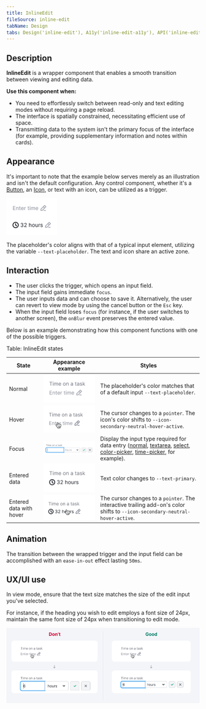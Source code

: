 ```yaml
---
title: InlineEdit
fileSource: inline-edit
tabName: Design
tabs: Design('inline-edit'), A11y('inline-edit-a11y'), API('inline-edit-api'), Example('inline-edit-example'), Changelog('inline-edit-changelog')
---
```


## Description

**InlineEdit** is a wrapper component that enables a smooth transition between viewing and editing data.

**Use this component when:**

- You need to effortlessly switch between read-only and text editing modes without requiring a page reload.
- The interface is spatially constrained, necessitating efficient use of space.
- Transmitting data to the system isn't the primary focus of the interface (for example, providing supplementary information and notes within cards).

## Appearance

It's important to note that the example below serves merely as an illustration and isn't the default configuration. Any control component, whether it's a [Button](/components/button/button), an [Icon](/style/icon/icon), or text with an icon, can be utilized as a trigger.

![](static/inline-edit.png)

The placeholder's color aligns with that of a typical input element, utilizing the variable `--text-placeholder`. The text and icon share an active zone.

## Interaction

- The user clicks the trigger, which opens an input field.
- The input field gains immediate `focus`.
- The user inputs data and can choose to save it. Alternatively, the user can revert to view mode by using the cancel button or the `Esc` key.
- When the input field loses `focus` (for instance, if the user switches to another screen), the `onBlur` event preserves the entered value.

Below is an example demonstrating how this component functions with one of the possible triggers.

Table: InlineEdit states

| State                   | Appearance example     | Styles  |
| ----------------------- | ---------------------- | ------- |
| Normal                  | ![](static/normal.png)        | The placeholder's color matches that of a default input `--text-placeholder`.    |
| Hover                   | ![](static/hover.png)         | The cursor changes to a `pointer`. The icon's color shifts to `--icon-secondary-neutral-hover-active`.    |
| Focus                   | ![](static/opened.png)        | Display the input type required for data entry ([normal](/components/input/input), [textarea](/components/textarea/textarea), [select](/components/select/select), [color-picker](/components/color-picker/color-picker), [time-picker](/components/time-picker/time-picker), for example). |
| Entered data            | ![](static/success.png)       | Text color changes to `--text-primary`.      |
| Entered data with hover | ![](static/success-hover.png) | The cursor changes to a `pointer`. The interactive trailing add-on's color shifts to `--icon-secondary-neutral-hover-active`.|

## Animation

The transition between the wrapped trigger and the input field can be accomplished with an `ease-in-out` effect lasting `50ms`.

## UX/UI use

In view mode, ensure that the text size matches the size of the edit input you've selected.

For instance, if the heading you wish to edit employs a font size of 24px, maintain the same font size of 24px when transitioning to edit mode.

![](static/inline-edit-yes-no.png)

